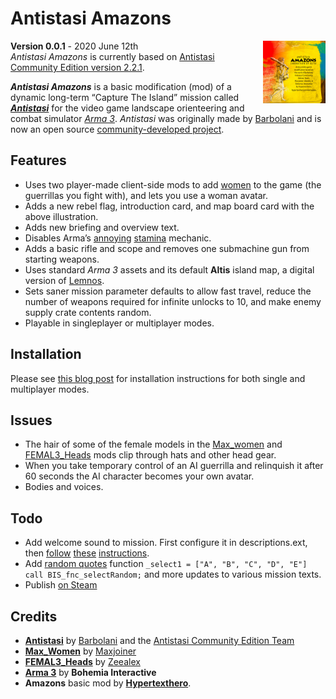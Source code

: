 # Antistasi Amazons  

<img src="antistasi-amazons.jpg" alt="Antistasi Amazons illustration by Simon Griffee." width="100" align="right">

**Version 0.0.1** - 2020 June 12th  
*Antistasi Amazons* is currently based on [Antistasi Community Edition version 2.2.1][ascev].

[ascev]: https://github.com/official-antistasi-community/A3-Antistasi/releases/tag/2.2.1

***Antistasi Amazons*** is a basic modification (mod) of a dynamic long-term “Capture The Island” mission called ***[Antistasi][as]*** for the video game landscape orienteering and combat simulator *[Arma 3][a3]*. *Antistasi* was originally made by [Barbolani](https://www.youtube.com/user/barbolani/) and is now an open source [community-developed project][asc].

[a3]: https://www.bohemia.net/games/arma3
[as]: https://github.com/official-antistasi-community/A3-Antistasi
[asc]: https://github.com/official-antistasi-community/A3-Antistasi/graphs/contributors

## Features

- Uses two player-made client-side mods to add [women][w] to the game (the guerrillas you fight with), and lets you use a woman avatar.
- Adds a new rebel flag, introduction card, and map board card with the above illustration.
- Adds new briefing and overview text.
- Disables Arma’s [annoying][annoying] [stamina][st] mechanic.
- Adds a basic rifle and scope and removes one submachine gun from starting weapons.
- Uses standard *Arma 3* assets and its default **Altis** island map, a digital version of [Lemnos][lem].
- Sets saner mission parameter defaults to allow fast travel, reduce the number of weapons required for infinite unlocks to 10, and make enemy supply crate contents random.
- Playable in singleplayer or multiplayer modes.

## Installation

Please see [this blog post](https://hypertexthero.com/amazons) for installation instructions for both single and multiplayer modes.

[w]: https://en.wikipedia.org/wiki/Women_in_combat
[annoying]: https://community.bistudio.com/wiki/Arma_3_Stamina
[st]: https://www.washingtonpost.com/opinions/women-in-combat-roles-would-strengthen-the-military/2014/04/03/f0aeb140-bb50-11e3-9a05-c739f29ccb08_story.html 
[lem]: https://en.wikipedia.org/wiki/Lemnos

## Issues

- The hair of some of the female models in the [Max_women][fh] and [FEMAL3_Heads][mw] mods clip through hats and other head gear.
- When you take temporary control of an AI guerrilla and relinquish it after 60 seconds the AI character becomes your own avatar. 
- Bodies and voices.
  
[fh]: https://steamcommunity.com/workshop/filedetails/?id=374775446
[mw]: https://steamcommunity.com/workshop/filedetails/?id=1451755886

## Todo
  
- Add welcome sound to mission. First configure it in descriptions.ext, then [follow](https://community.bistudio.com/wiki/playSound3D) [these](https://steamcommunity.com/app/107410/discussions/0/143387886728301734/) [instructions](https://forums.bohemia.net/forums/topic/189498-solved-how-to-correctly-reference-a3-vanilla-sounds/).
- Add [random quotes](https://community.bistudio.com/wiki/BIS_fnc_selectRandom) function `_select1 = ["A", "B", "C", "D", "E"] call BIS_fnc_selectRandom;` and more updates to various mission texts.
- Publish [on Steam](https://arma3.com/workshop101)

## Credits

- **[Antistasi](https://github.com/official-antistasi-community/A3-Antistasi)** by [Barbolani](https://www.youtube.com/user/barbolani/) and the [Antistasi Community Edition Team](https://github.com/official-antistasi-community/A3-Antistasi/graphs/contributors)
- **[Max_Women](https://steamcommunity.com/workshop/filedetails/?id=1451755886)** by [Maxjoiner](https://www.youtube.com/channel/UCPGvwaVtKMTa7EHrT-Ys4ww)
- **[FEMAL3_Heads](https://steamcommunity.com/workshop/filedetails/?id=374775446)** by [Zeealex](https://www.deviantart.com/zeealex)
- **[Arma 3](https://www.bohemia.net/games/arma3)** by **Bohemia Interactive**
- **Amazons** basic mod by **[Hypertexthero](https://hypertexthero.com)**.
